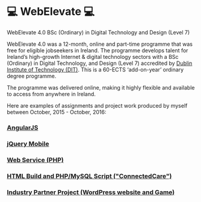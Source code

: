 # :computer: WebElevate :computer:
WebElevate 4.0 BSc (Ordinary) in Digital Technology and Design (Level 7)

WebElevate 4.0 was a 12-month,  online and part-time programme that was free for eligible jobseekers in Ireland.  The programme develops talent for Ireland’s high-growth Internet & digital technology sectors with a BSc (Ordinary) in Digital Technology, and Design  (Level 7) accredited by [Dublin Institute of Technology (DIT)](http://dit.ie/). This is a 60-ECTS ‘add-on-year’ ordinary degree programme.

The programme was delivered online, making it highly flexible and available to access from anywhere in Ireland.

Here are examples of assignments and project work produced by myself between October, 2015 - October, 2016:

### [AngularJS](https://github.com/redbairn/WebElevate/tree/master/Angular%20Bell)
### [jQuery Mobile](https://github.com/redbairn/WebElevate/tree/master/ShoppingList)
### [Web Service (PHP)](https://github.com/redbairn/WebElevate/tree/master/myAPI)
### [HTML Build and PHP/MySQL Script ("ConnectedCare")](https://github.com/redbairn/WebElevate/tree/master/ConnectedCare)
### [Industry Partner Project (WordPress website and Game)](https://github.com/redbairn/WebElevate/tree/master/IPP)

